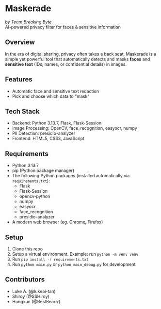 # Maskerade
*by Team Breaking Byte*  
AI-powered privacy filter for faces & sensitive information  

## Overview  
In the era of digital sharing, privacy often takes a back seat. Maskerade is a simple yet powerful tool that automatically detects and masks **faces** and **sensitive text** (IDs, names, or confidential details) in images.

## Features
- Automatic face and sensitive text redaction
- Pick and choose which data to "mask"

## Tech Stack  
- Backend: Python 3.13.7, Flask, Flask-Session
- Image Processing: OpenCV, face_recognition, easyocr, numpy
- PII Detection: presidio-analyzer
- Frontend: HTML5, CSS3, JavaScript

## Requirements
- Python 3.13.7
- pip (Python package manager)
- The following Python packages (installed automatically via `requirements.txt`):
  - Flask
  - Flask-Session
  - opencv-python
  - numpy
  - easyocr
  - face_recognition
  - presidio-analyzer
- A modern web browser (eg. Chrome, Firefox)

## Setup
1. Clone this repo
2. Setup a virtual environment. Example: run `python -m venv venv`
3. Run `pip install -r requirements.txt`
4. Run `python main.py` or `python main_debug.py` for development

## Contributors  
- Luke A. (@lukeai-tan)  
- Shiroy (@SSHiroy)  
- Hongxun (@BestBearrr)  
